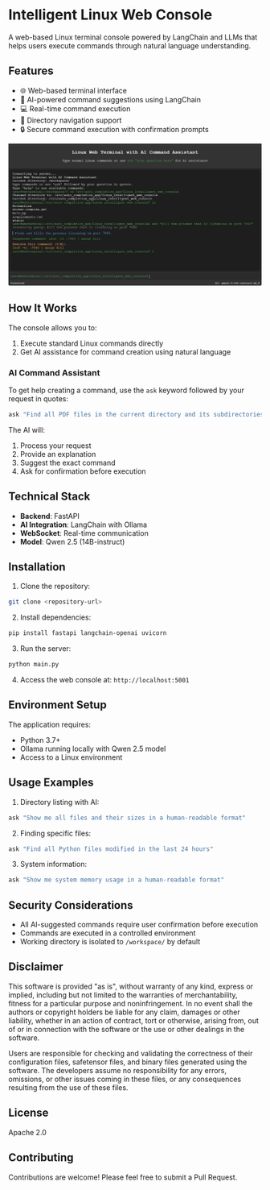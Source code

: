 # Intelligent Linux Web Console

A web-based Linux terminal console powered by LangChain and LLMs that helps users execute commands through natural language understanding.

## Features

- 🌐 Web-based terminal interface
- 🤖 AI-powered command suggestions using LangChain
- 💻 Real-time command execution
- 📁 Directory navigation support
- 🔒 Secure command execution with confirmation prompts

![Screenshot](screenshot.png)

## How It Works

The console allows you to:
1. Execute standard Linux commands directly
2. Get AI assistance for command creation using natural language

### AI Command Assistant

To get help creating a command, use the `ask` keyword followed by your request in quotes:

```bash
ask "Find all PDF files in the current directory and its subdirectories"
```

The AI will:
1. Process your request
2. Provide an explanation
3. Suggest the exact command
4. Ask for confirmation before execution

## Technical Stack

- **Backend**: FastAPI
- **AI Integration**: LangChain with Ollama
- **WebSocket**: Real-time communication
- **Model**: Qwen 2.5 (14B-instruct)

## Installation

1. Clone the repository:
```bash
git clone <repository-url>
```

2. Install dependencies:
```bash
pip install fastapi langchain-openai uvicorn
```

3. Run the server:
```bash
python main.py
```

4. Access the web console at: `http://localhost:5001`

## Environment Setup

The application requires:
- Python 3.7+
- Ollama running locally with Qwen 2.5 model
- Access to a Linux environment

## Usage Examples

1. Directory listing with AI:
```bash
ask "Show me all files and their sizes in a human-readable format"
```

2. Finding specific files:
```bash
ask "Find all Python files modified in the last 24 hours"
```

3. System information:
```bash
ask "Show me system memory usage in a human-readable format"
```

## Security Considerations

- All AI-suggested commands require user confirmation before execution
- Commands are executed in a controlled environment
- Working directory is isolated to `/workspace/` by default

## Disclaimer

This software is provided "as is", without warranty of any kind, express or implied, including but not limited to the warranties of merchantability, fitness for a particular purpose and noninfringement. In no event shall the authors or copyright holders be liable for any claim, damages or other liability, whether in an action of contract, tort or otherwise, arising from, out of or in connection with the software or the use or other dealings in the software.

Users are responsible for checking and validating the correctness of their configuration files, safetensor files, and binary files generated using the software. The developers assume no responsibility for any errors, omissions, or other issues coming in these files, or any consequences resulting from the use of these files.


## License

Apache 2.0

## Contributing

Contributions are welcome! Please feel free to submit a Pull Request.
